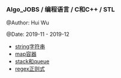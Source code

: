### Algo_JOBS / 编程语言 / C和C++ / STL

@Author: Hui Wu

@Date: 2019-11 - 2019-12

- [string字符串](./C和C++/STL/string.md)
- [map容器](./C和C++/STL/map.md)
- [stack和queue](./C和C++/STL/stack和queue.md)
- [regex正则式](./C和C++/STL/regex.md)

